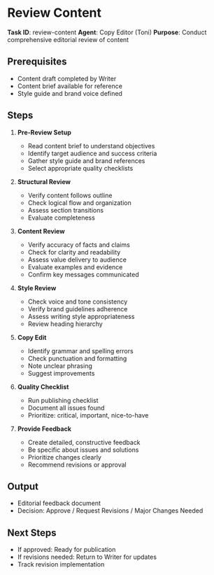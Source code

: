 # Review Content

**Task ID**: review-content
**Agent**: Copy Editor (Toni)
**Purpose**: Conduct comprehensive editorial review of content

## Prerequisites
- Content draft completed by Writer
- Content brief available for reference
- Style guide and brand voice defined

## Steps

1. **Pre-Review Setup**
   - Read content brief to understand objectives
   - Identify target audience and success criteria
   - Gather style guide and brand references
   - Select appropriate quality checklists

2. **Structural Review**
   - Verify content follows outline
   - Check logical flow and organization
   - Assess section transitions
   - Evaluate completeness

3. **Content Review**
   - Verify accuracy of facts and claims
   - Check for clarity and readability
   - Assess value delivery to audience
   - Evaluate examples and evidence
   - Confirm key messages communicated

4. **Style Review**
   - Check voice and tone consistency
   - Verify brand guidelines adherence
   - Assess writing style appropriateness
   - Review heading hierarchy

5. **Copy Edit**
   - Identify grammar and spelling errors
   - Check punctuation and formatting
   - Note unclear phrasing
   - Suggest improvements

6. **Quality Checklist**
   - Run publishing checklist
   - Document all issues found
   - Prioritize: critical, important, nice-to-have

7. **Provide Feedback**
   - Create detailed, constructive feedback
   - Be specific about issues and solutions
   - Prioritize changes clearly
   - Recommend revisions or approval

## Output
- Editorial feedback document
- Decision: Approve / Request Revisions / Major Changes Needed

## Next Steps
- If approved: Ready for publication
- If revisions needed: Return to Writer for updates
- Track revision implementation
